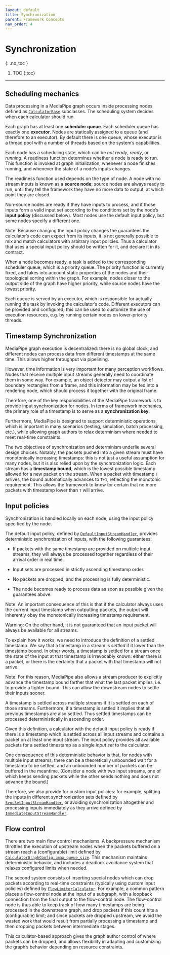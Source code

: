 ```yaml
---
layout: default
title: Synchronization
parent: Framework Concepts
nav_order: 4
---
```


# Synchronization
{: .no_toc }

1. TOC
{:toc}
---

## Scheduling mechanics

Data processing in a MediaPipe graph occurs inside processing nodes defined as
[`CalculatorBase`] subclasses. The scheduling system decides when each
calculator should run.

Each graph has at least one **scheduler queue**. Each scheduler queue has
exactly one **executor**. Nodes are statically assigned to a queue (and
therefore to an executor). By default there is one queue, whose executor is a
thread pool with a number of threads based on the system’s capabilities.

Each node has a scheduling state, which can be *not ready*, *ready*, or
*running*. A readiness function determines whether a node is ready to run. This
function is invoked at graph initialization, whenever a node finishes running,
and whenever the state of a node’s inputs changes.

The readiness function used depends on the type of node. A node with no stream
inputs is known as a **source node**; source nodes are always ready to run,
until they tell the framework they have no more data to output, at which point
they are closed.

Non-source nodes are ready if they have inputs to process, and if those inputs
form a valid input set according to the conditions set by the node’s **input
policy** (discussed below). Most nodes use the default input policy, but some
nodes specify a different one.

Note: Because changing the input policy changes the guarantees the calculator’s
code can expect from its inputs, it is not generally possible to mix and match
calculators with arbitrary input policies. Thus a calculator that uses a special
input policy should be written for it, and declare it in its contract.

When a node becomes ready, a task is added to the corresponding scheduler queue,
which is a priority queue. The priority function is currently fixed, and takes
into account static properties of the nodes and their topological sorting within
the graph. For example, nodes closer to the output side of the graph have higher
priority, while source nodes have the lowest priority.

Each queue is served by an executor, which is responsible for actually running
the task by invoking the calculator’s code. Different executors can be provided
and configured; this can be used to customize the use of execution resources,
e.g. by running certain nodes on lower-priority threads.

## Timestamp Synchronization

MediaPipe graph execution is decentralized: there is no global clock, and
different nodes can process data from different timestamps at the same time.
This allows higher throughput via pipelining.

However, time information is very important for many perception workflows. Nodes
that receive multiple input streams generally need to coordinate them in some
way. For example, an object detector may output a list of boundary rectangles
from a frame, and this information may be fed into a rendering node, which
should process it together with the original frame.

Therefore, one of the key responsibilities of the MediaPipe framework is to
provide input synchronization for nodes. In terms of framework mechanics, the
primary role of a timestamp is to serve as a **synchronization key**.

Furthermore, MediaPipe is designed to support deterministic operations, which is
important in many scenarios (testing, simulation, batch processing, etc.), while
allowing graph authors to relax determinism where needed to meet real-time
constraints.

The two objectives of synchronization and determinism underlie several design
choices. Notably, the packets pushed into a given stream must have monotonically
increasing timestamps: this is not just a useful assumption for many nodes, but
it is also relied upon by the synchronization logic. Each stream has a
**timestamp bound**, which is the lowest possible timestamp allowed for a new
packet on the stream. When a packet with timestamp `T` arrives, the bound
automatically advances to `T+1`, reflecting the monotonic requirement. This
allows the framework to know for certain that no more packets with timestamp
lower than `T` will arrive.

## Input policies

Synchronization is handled locally on each node, using the input policy
specified by the node.

The default input policy, defined by [`DefaultInputStreamHandler`], provides
deterministic synchronization of inputs, with the following guarantees:

*   If packets with the same timestamp are provided on multiple input streams,
    they will always be processed together regardless of their arrival order in
    real time.

*   Input sets are processed in strictly ascending timestamp order.

*   No packets are dropped, and the processing is fully deterministic.

*   The node becomes ready to process data as soon as possible given the
    guarantees above.

Note: An important consequence of this is that if the calculator always uses the
current input timestamp when outputting packets, the output will inherently obey
the monotonically increasing timestamp requirement.

Warning: On the other hand, it is not guaranteed that an input packet will
always be available for all streams.

To explain how it works, we need to introduce the definition of a settled
timestamp. We say that a timestamp in a stream is *settled* if it lower than the
timestamp bound. In other words, a timestamp is settled for a stream once the
state of the input at that timestamp is irrevocably known: either there is a
packet, or there is the certainty that a packet with that timestamp will not
arrive.

Note: For this reason, MediaPipe also allows a stream producer to explicitly
advance the timestamp bound farther that what the last packet implies, i.e. to
provide a tighter bound. This can allow the downstream nodes to settle their
inputs sooner.

A timestamp is settled across multiple streams if it is settled on each of those
streams. Furthermore, if a timestamp is settled it implies that all previous
timestamps are also settled. Thus settled timestamps can be processed
deterministically in ascending order.

Given this definition, a calculator with the default input policy is ready if
there is a timestamp which is settled across all input streams and contains a
packet on at least one input stream. The input policy provides all available
packets for a settled timestamp as a single *input set* to the calculator.

One consequence of this deterministic behavior is that, for nodes with multiple
input streams, there can be a theoretically unbounded wait for a timestamp to be
settled, and an unbounded number of packets can be buffered in the meantime.
(Consider a node with two input streams, one of which keeps sending packets
while the other sends nothing and does not advance the bound.)

Therefore, we also provide for custom input policies: for example, splitting the
inputs in different synchronization sets defined by
[`SyncSetInputStreamHandler`], or avoiding synchronization altogether and
processing inputs immediately as they arrive defined by
[`ImmediateInputStreamHandler`].

## Flow control

There are two main flow control mechanisms. A backpressure mechanism throttles
the execution of upstream nodes when the packets buffered on a stream reach a
(configurable) limit defined by [`CalculatorGraphConfig::max_queue_size`]. This
mechanism maintains deterministic behavior, and includes a deadlock avoidance
system that relaxes configured limits when needed.

The second system consists of inserting special nodes which can drop packets
according to real-time constraints (typically using custom input policies)
defined by [`FlowLimiterCalculator`]. For example, a common pattern places a
flow-control node at the input of a subgraph, with a loopback connection from
the final output to the flow-control node. The flow-control node is thus able to
keep track of how many timestamps are being processed in the downstream graph,
and drop packets if this count hits a (configurable) limit; and since packets
are dropped upstream, we avoid the wasted work that would result from partially
processing a timestamp and then dropping packets between intermediate stages.

This calculator-based approach gives the graph author control of where packets
can be dropped, and allows flexibility in adapting and customizing the graph’s
behavior depending on resource constraints.

[`CalculatorBase`]: https://github.com/google/mediapipe/tree/master/mediapipe/framework/calculator_base.h
[`DefaultInputStreamHandler`]: https://github.com/google/mediapipe/tree/master/mediapipe/framework/stream_handler/default_input_stream_handler.h
[`SyncSetInputStreamHandler`]: https://github.com/google/mediapipe/tree/master/mediapipe/framework/stream_handler/sync_set_input_stream_handler.h
[`ImmediateInputStreamHandler`]: https://github.com/google/mediapipe/tree/master/mediapipe/framework/stream_handler/immediate_input_stream_handler.h
[`CalculatorGraphConfig::max_queue_size`]: https://github.com/google/mediapipe/tree/master/mediapipe/framework/calculator.proto
[`FlowLimiterCalculator`]: https://github.com/google/mediapipe/tree/master/mediapipe/calculators/core/flow_limiter_calculator.cc
